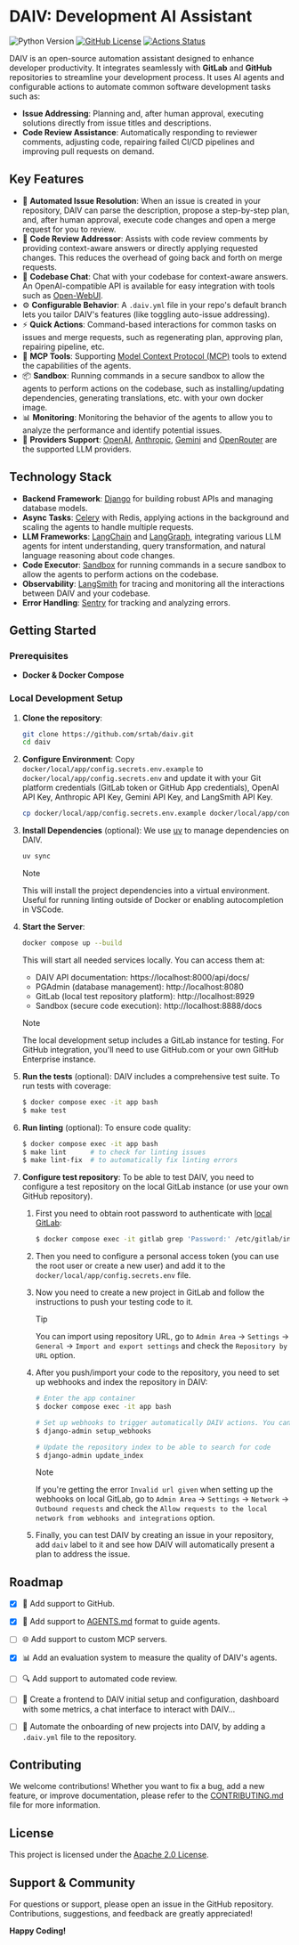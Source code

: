 # DAIV: Development AI Assistant

![Python Version](https://img.shields.io/python/required-version-toml?tomlFilePath=https%3A%2F%2Fraw.githubusercontent.com%2Fsrtab%2Fdaiv%2Fmain%2Fpyproject.toml)
[![GitHub License](https://img.shields.io/github/license/srtab/daiv)](https://github.com/srtab/daiv/blob/main/LICENSE)
[![Actions Status](https://github.com/srtab/daiv/actions/workflows/ci.yml/badge.svg)](https://github.com/srtab/daiv/actions)

DAIV is an open-source automation assistant designed to enhance developer productivity. It integrates seamlessly with **GitLab** and **GitHub** repositories to streamline your development process. It uses AI agents and configurable actions to automate common software development tasks such as:

- **Issue Addressing**: Planning and, after human approval, executing solutions directly from issue titles and descriptions.
- **Code Review Assistance**: Automatically responding to reviewer comments, adjusting code, repairing failed CI/CD pipelines and improving pull requests on demand.

## Key Features

- 🚀 **Automated Issue Resolution**: When an issue is created in your repository, DAIV can parse the description, propose a step-by-step plan, and, after human approval, execute code changes and open a merge request for you to review.
- 💬 **Code Review Addressor**: Assists with code review comments by providing context-aware answers or directly applying requested changes. This reduces the overhead of going back and forth on merge requests.
- 🧠 **Codebase Chat**: Chat with your codebase for context-aware answers. An OpenAI-compatible API is available for easy integration with tools such as [Open-WebUI](https://github.com/open-webui/open-webui).
- ⚙️ **Configurable Behavior**: A `.daiv.yml` file in your repo's default branch lets you tailor DAIV's features (like toggling auto-issue addressing).
- ⚡ **Quick Actions**: Command-based interactions for common tasks on issues and merge requests, such as regenerating plan, approving plan, repairing pipeline, etc.
- 🔧 **MCP Tools**: Supporting [Model Context Protocol (MCP)](https://modelcontextprotocol.io/) tools to extend the capabilities of the agents.
- 📦 **Sandbox**: Running commands in a secure sandbox to allow the agents to perform actions on the codebase, such as installing/updating dependencies, generating translations, etc. with your own docker image.
- 📊 **Monitoring**: Monitoring the behavior of the agents to allow you to analyze the performance and identify potential issues.
- 🤖 **Providers Support**: [OpenAI](https://openai.com/api/), [Anthropic](https://www.anthropic.com/api), [Gemini](https://ai.google.dev/gemini) and [OpenRouter](https://openrouter.ai/) are the supported LLM providers.

## Technology Stack

- **Backend Framework**: [Django](https://www.djangoproject.com/) for building robust APIs and managing database models.
- **Async Tasks**: [Celery](https://docs.celeryproject.org/) with Redis, applying actions in the background and scaling the agents to handle multiple requests.
- **LLM Frameworks**: [LangChain](https://python.langchain.com/) and [LangGraph](https://langchain-ai.github.io/langgraph), integrating various LLM agents for intent understanding, query transformation, and natural language reasoning about code changes.
- **Code Executor**: [Sandbox](https://github.com/srtab/daiv-sandbox/) for running commands in a secure sandbox to allow the agents to perform actions on the codebase.
- **Observability**: [LangSmith](https://www.langchain.com/langsmith) for tracing and monitoring all the interactions between DAIV and your codebase.
- **Error Handling**: [Sentry](https://sentry.io/) for tracking and analyzing errors.

## Getting Started

### Prerequisites

- **Docker & Docker Compose**

### Local Development Setup

1. **Clone the repository**:

   ```bash
   git clone https://github.com/srtab/daiv.git
   cd daiv
   ```

2. **Configure Environment**:
   Copy `docker/local/app/config.secrets.env.example` to `docker/local/app/config.secrets.env` and update it with your Git platform credentials (GitLab token or GitHub App credentials), OpenAI API Key, Anthropic API Key, Gemini API Key, and LangSmith API Key.

   ```bash
   cp docker/local/app/config.secrets.env.example docker/local/app/config.secrets.env
   ```

3. **Install Dependencies** (optional):
   We use [uv](https://docs.astral.sh/uv/) to manage dependencies on DAIV.

   ```bash
   uv sync
   ```

   > [!NOTE]
   > This will install the project dependencies into a virtual environment. Useful for running linting outside of Docker or enabling autocompletion in VSCode.

4. **Start the Server**:

   ```bash
   docker compose up --build
   ```

   This will start all needed services locally. You can access them at:

   - DAIV API documentation: https://localhost:8000/api/docs/
   - PGAdmin (database management): http://localhost:8080
   - GitLab (local test repository platform): http://localhost:8929
   - Sandbox (secure code execution): http://localhost:8888/docs

   > [!NOTE]
   > The local development setup includes a GitLab instance for testing. For GitHub integration, you'll need to use GitHub.com or your own GitHub Enterprise instance.

5. **Run the tests** (optional):
   DAIV includes a comprehensive test suite. To run tests with coverage:

   ```bash
   $ docker compose exec -it app bash
   $ make test
   ```

6. **Run linting** (optional):
   To ensure code quality:

   ```bash
   $ docker compose exec -it app bash
   $ make lint      # to check for linting issues
   $ make lint-fix  # to automatically fix linting errors
   ```

7. **Configure test repository**:
   To be able to test DAIV, you need to configure a test repository on the local GitLab instance (or use your own GitHub repository).

   1. First you need to obtain root password to authenticate with [local GitLab](http://localhost:8929):

      ```bash
      $ docker compose exec -it gitlab grep 'Password:' /etc/gitlab/initial_root_password
      ```

   2. Then you need to configure a personal access token (you can use the root user or create a new user) and add it to the `docker/local/app/config.secrets.env` file.

   3. Now you need to create a new project in GitLab and follow the instructions to push your testing code to it.

      > [!TIP]
      > You can import using repository URL, go to `Admin Area` -> `Settings` -> `General` -> `Import and export settings` and check the `Repository by URL` option.

   4. After you push/import your code to the repository, you need to set up webhooks and index the repository in DAIV:

      ```bash
      # Enter the app container
      $ docker compose exec -it app bash

      # Set up webhooks to trigger automatically DAIV actions. You can disable SSL verification for local development by adding `--disable-ssl-verification` to the command.
      $ django-admin setup_webhooks

      # Update the repository index to be able to search for code
      $ django-admin update_index
      ```

      > [!NOTE]
      > If you're getting the error `Invalid url given` when setting up the webhooks on local GitLab, go to `Admin Area` -> `Settings` -> `Network` -> `Outbound requests` and check the `Allow requests to the local network from webhooks and integrations` option.

   5. Finally, you can test DAIV by creating an issue in your repository, add `daiv` label to it and see how DAIV will automatically present a plan to address the issue.


## Roadmap

- [x] 🐙 Add support to GitHub.
- [x] 🤖 Add support to [AGENTS.md](https://agents.md/) format to guide agents.
- [ ] 🌐 Add support to custom MCP servers.
- [x] 📊 Add an evaluation system to measure the quality of DAIV's agents.
- [ ] 🔍 Add support to automated code review.
- [ ] 🎨 Create a frontend to DAIV initial setup and configuration, dashboard with some metrics, a chat interface to interact with DAIV...
- [ ] 🚀 Automate the onboarding of new projects into DAIV, by adding a `.daiv.yml` file to the repository.


## Contributing

We welcome contributions! Whether you want to fix a bug, add a new feature, or improve documentation, please refer to the [CONTRIBUTING.md](CONTRIBUTING.md) file for more information.

## License

This project is licensed under the [Apache 2.0 License](LICENSE).

## Support & Community

For questions or support, please open an issue in the GitHub repository. Contributions, suggestions, and feedback are greatly appreciated!

**Happy Coding!**
